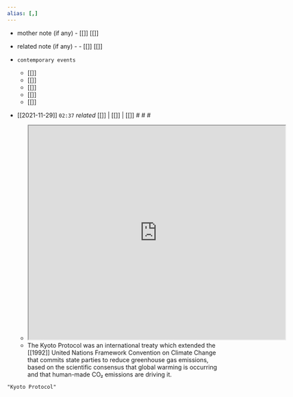 ```yaml
---
alias: [,]
---
```

- mother note (if any)
		- [[]] [[]]
- related note (if any) -
		- [[]] [[]]
- `contemporary events`
	- [[]]
	- [[]]
	- [[]]
	- [[]]
	- [[]]

- [[2021-11-29]]  `02:37` _related_ [[]] | [[]] | [[]] # # #
	- <iframe src="https://www.wikiwand.com/en/Kyoto_Protocol" width="600" height="500" ></iframe>
	- The Kyoto Protocol was an international treaty which extended the [[1992]] United Nations Framework Convention on Climate Change that commits state parties to reduce greenhouse gas emissions, based on the scientific consensus that global warming is occurring and that human-made CO₂ emissions are driving it.

```query
"Kyoto Protocol"
```